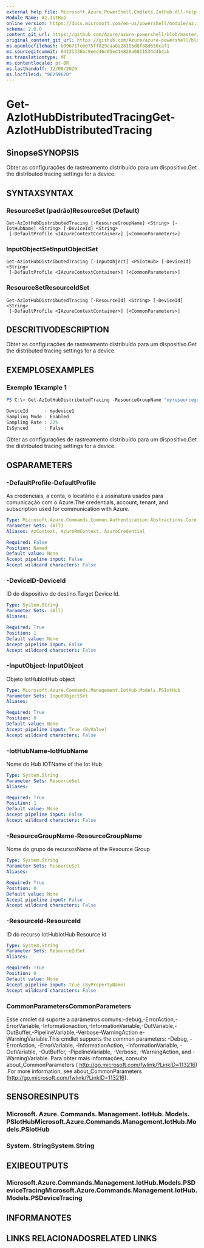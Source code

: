 ```yaml
---
external help file: Microsoft.Azure.PowerShell.Cmdlets.IotHub.dll-Help.xml
Module Name: Az.IotHub
online version: https://docs.microsoft.com/en-us/powershell/module/az.iothub/get-aziothubdistributedtracing
schema: 2.0.0
content_git_url: https://github.com/Azure/azure-powershell/blob/master/src/IotHub/IotHub/help/Get-AzIotHubDistributedTracing.md
original_content_git_url: https://github.com/Azure/azure-powershell/blob/master/src/IotHub/IotHub/help/Get-AzIotHubDistributedTracing.md
ms.openlocfilehash: b09671fcb075ff029eaa0a28185d8f88d650caf1
ms.sourcegitcommit: 04221336bc9eed46c05ed1e828a6811534d4b4ab
ms.translationtype: MT
ms.contentlocale: pt-BR
ms.lasthandoff: 12/08/2020
ms.locfileid: "98259620"
---
```

# <span data-ttu-id="f4921-101">Get-AzIotHubDistributedTracing</span><span class="sxs-lookup"><span data-stu-id="f4921-101">Get-AzIotHubDistributedTracing</span></span>

## <span data-ttu-id="f4921-102">Sinopse</span><span class="sxs-lookup"><span data-stu-id="f4921-102">SYNOPSIS</span></span>
<span data-ttu-id="f4921-103">Obter as configurações de rastreamento distribuído para um dispositivo.</span><span class="sxs-lookup"><span data-stu-id="f4921-103">Get the distributed tracing settings for a device.</span></span>

## <span data-ttu-id="f4921-104">SYNTAX</span><span class="sxs-lookup"><span data-stu-id="f4921-104">SYNTAX</span></span>

### <span data-ttu-id="f4921-105">ResourceSet (padrão)</span><span class="sxs-lookup"><span data-stu-id="f4921-105">ResourceSet (Default)</span></span>
```
Get-AzIotHubDistributedTracing [-ResourceGroupName] <String> [-IotHubName] <String> [-DeviceId] <String>
 [-DefaultProfile <IAzureContextContainer>] [<CommonParameters>]
```

### <span data-ttu-id="f4921-106">InputObjectSet</span><span class="sxs-lookup"><span data-stu-id="f4921-106">InputObjectSet</span></span>
```
Get-AzIotHubDistributedTracing [-InputObject] <PSIotHub> [-DeviceId] <String>
 [-DefaultProfile <IAzureContextContainer>] [<CommonParameters>]
```

### <span data-ttu-id="f4921-107">ResourceSet</span><span class="sxs-lookup"><span data-stu-id="f4921-107">ResourceIdSet</span></span>
```
Get-AzIotHubDistributedTracing [-ResourceId] <String> [-DeviceId] <String>
 [-DefaultProfile <IAzureContextContainer>] [<CommonParameters>]
```

## <span data-ttu-id="f4921-108">DESCRITIVO</span><span class="sxs-lookup"><span data-stu-id="f4921-108">DESCRIPTION</span></span>
<span data-ttu-id="f4921-109">Obter as configurações de rastreamento distribuído para um dispositivo.</span><span class="sxs-lookup"><span data-stu-id="f4921-109">Get the distributed tracing settings for a device.</span></span>

## <span data-ttu-id="f4921-110">EXEMPLOS</span><span class="sxs-lookup"><span data-stu-id="f4921-110">EXAMPLES</span></span>

### <span data-ttu-id="f4921-111">Exemplo 1</span><span class="sxs-lookup"><span data-stu-id="f4921-111">Example 1</span></span>
```powershell
PS C:\> Get-AzIotHubDistributedTracing -ResourceGroupName "myresourcegroup" -IotHubName "myiothub" -DeviceId "myDevice1"

DeviceId      : mydevice1
Sampling Mode : Enabled
Sampling Rate : 22%
IsSynced      : False
```

<span data-ttu-id="f4921-112">Obter as configurações de rastreamento distribuído para um dispositivo.</span><span class="sxs-lookup"><span data-stu-id="f4921-112">Get the distributed tracing settings for a device.</span></span>

## <span data-ttu-id="f4921-113">OS</span><span class="sxs-lookup"><span data-stu-id="f4921-113">PARAMETERS</span></span>

### <span data-ttu-id="f4921-114">-DefaultProfile</span><span class="sxs-lookup"><span data-stu-id="f4921-114">-DefaultProfile</span></span>
<span data-ttu-id="f4921-115">As credenciais, a conta, o locatário e a assinatura usados para comunicação com o Azure.</span><span class="sxs-lookup"><span data-stu-id="f4921-115">The credentials, account, tenant, and subscription used for communication with Azure.</span></span>

```yaml
Type: Microsoft.Azure.Commands.Common.Authentication.Abstractions.Core.IAzureContextContainer
Parameter Sets: (All)
Aliases: AzContext, AzureRmContext, AzureCredential

Required: False
Position: Named
Default value: None
Accept pipeline input: False
Accept wildcard characters: False
```

### <span data-ttu-id="f4921-116">-DeviceID</span><span class="sxs-lookup"><span data-stu-id="f4921-116">-DeviceId</span></span>
<span data-ttu-id="f4921-117">ID do dispositivo de destino.</span><span class="sxs-lookup"><span data-stu-id="f4921-117">Target Device Id.</span></span>

```yaml
Type: System.String
Parameter Sets: (All)
Aliases:

Required: True
Position: 1
Default value: None
Accept pipeline input: False
Accept wildcard characters: False
```

### <span data-ttu-id="f4921-118">-InputObject</span><span class="sxs-lookup"><span data-stu-id="f4921-118">-InputObject</span></span>
<span data-ttu-id="f4921-119">Objeto IotHub</span><span class="sxs-lookup"><span data-stu-id="f4921-119">IotHub object</span></span>

```yaml
Type: Microsoft.Azure.Commands.Management.IotHub.Models.PSIotHub
Parameter Sets: InputObjectSet
Aliases:

Required: True
Position: 0
Default value: None
Accept pipeline input: True (ByValue)
Accept wildcard characters: False
```

### <span data-ttu-id="f4921-120">-IotHubName</span><span class="sxs-lookup"><span data-stu-id="f4921-120">-IotHubName</span></span>
<span data-ttu-id="f4921-121">Nome do Hub IOT</span><span class="sxs-lookup"><span data-stu-id="f4921-121">Name of the Iot Hub</span></span>

```yaml
Type: System.String
Parameter Sets: ResourceSet
Aliases:

Required: True
Position: 1
Default value: None
Accept pipeline input: False
Accept wildcard characters: False
```

### <span data-ttu-id="f4921-122">-ResourceGroupName</span><span class="sxs-lookup"><span data-stu-id="f4921-122">-ResourceGroupName</span></span>
<span data-ttu-id="f4921-123">Nome do grupo de recursos</span><span class="sxs-lookup"><span data-stu-id="f4921-123">Name of the Resource Group</span></span>

```yaml
Type: System.String
Parameter Sets: ResourceSet
Aliases:

Required: True
Position: 0
Default value: None
Accept pipeline input: False
Accept wildcard characters: False
```

### <span data-ttu-id="f4921-124">-ResourceId</span><span class="sxs-lookup"><span data-stu-id="f4921-124">-ResourceId</span></span>
<span data-ttu-id="f4921-125">ID do recurso IotHub</span><span class="sxs-lookup"><span data-stu-id="f4921-125">IotHub Resource Id</span></span>

```yaml
Type: System.String
Parameter Sets: ResourceIdSet
Aliases:

Required: True
Position: 0
Default value: None
Accept pipeline input: True (ByPropertyName)
Accept wildcard characters: False
```

### <span data-ttu-id="f4921-126">CommonParameters</span><span class="sxs-lookup"><span data-stu-id="f4921-126">CommonParameters</span></span>
<span data-ttu-id="f4921-127">Esse cmdlet dá suporte a parâmetros comuns:-debug,-ErrorAction,-ErrorVariable,-Informationaction,-InformationVariable,-OutVariable,-OutBuffer,-PipelineVariable,-Verbose-WarningAction e-WarningVariable.</span><span class="sxs-lookup"><span data-stu-id="f4921-127">This cmdlet supports the common parameters: -Debug, -ErrorAction, -ErrorVariable, -InformationAction, -InformationVariable, -OutVariable, -OutBuffer, -PipelineVariable, -Verbose, -WarningAction, and -WarningVariable.</span></span> <span data-ttu-id="f4921-128">Para obter mais informações, consulte about_CommonParameters ( http://go.microsoft.com/fwlink/?LinkID=113216) .</span><span class="sxs-lookup"><span data-stu-id="f4921-128">For more information, see about_CommonParameters (http://go.microsoft.com/fwlink/?LinkID=113216).</span></span>

## <span data-ttu-id="f4921-129">SENSORES</span><span class="sxs-lookup"><span data-stu-id="f4921-129">INPUTS</span></span>

### <span data-ttu-id="f4921-130">Microsoft. Azure. Commands. Management. IotHub. Models. PSIotHub</span><span class="sxs-lookup"><span data-stu-id="f4921-130">Microsoft.Azure.Commands.Management.IotHub.Models.PSIotHub</span></span>

### <span data-ttu-id="f4921-131">System. String</span><span class="sxs-lookup"><span data-stu-id="f4921-131">System.String</span></span>

## <span data-ttu-id="f4921-132">EXIBE</span><span class="sxs-lookup"><span data-stu-id="f4921-132">OUTPUTS</span></span>

### <span data-ttu-id="f4921-133">Microsoft.Azure.Commands.Management.IotHub.Models.PSDeviceTracing</span><span class="sxs-lookup"><span data-stu-id="f4921-133">Microsoft.Azure.Commands.Management.IotHub.Models.PSDeviceTracing</span></span>

## <span data-ttu-id="f4921-134">INFORMA</span><span class="sxs-lookup"><span data-stu-id="f4921-134">NOTES</span></span>

## <span data-ttu-id="f4921-135">LINKS RELACIONADOS</span><span class="sxs-lookup"><span data-stu-id="f4921-135">RELATED LINKS</span></span>
